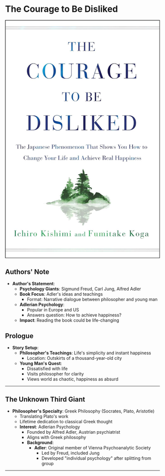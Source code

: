 # The Courage to Be Disliked

![The Courage to Be Disliked]

## Authors' Note

<!-- Sigmund Freud, Carl Jung, and Alfred Adler are all giants in the world of psychology. This book is a distillation of Adler’s philosophical and psychological ideas and teachings, taking the form of a narrative dialogue between a philosopher and a young man.
Adlerian psychology enjoys a broad base of support in Europe and the United States, and presents simple and straightforward answers to the philosophical question: How can one be happy? Adlerian psychology might hold the key. Reading this book could change your life. Now, let us accompany the young man and venture beyond the “door.” -->

- **Author's Statement**:
  - **Psychology Giants**: Sigmund Freud, Carl Jung, Alfred Adler
  - **Book Focus**: Adler's ideas and teachings
    - Format: Narrative dialogue between philosopher and young man
  - **Adlerian Psychology**:
    - Popular in Europe and US
    - Answers question: How to achieve happiness?
  - **Impact**: Reading the book could be life-changing

## Prologue

<!-- On the outskirts of the thousand-year-old city lived a philosopher who taught that the world was simple and that happiness was within the reach of every man, instantly. A young man who was dissatisfied with life went to visit this philosopher to get to the heart of the matter. This youth found the world a chaotic mass of contradictions and, in his anxious eyes, any notion of happiness was completely absurd. -->

- **Story Setup**:
  - **Philosopher's Teachings**: Life's simplicity and instant happiness
    - Location: Outskirts of a thousand-year-old city
  - **Young Man's Quest**:
    - Dissatisfied with life
    - Visits philosopher for clarity
    - Views world as chaotic, happiness as absurd

---

## The Unknown Third Giant

<!-- 
YOUTH: A moment ago, you used the words “another philosophy,” but I’ve
heard that your specialty is in Greek philosophy.

PHILOSOPHER: Yes, Greek philosophy has been central to my life ever since I was
a teenager. The great intellectual gures: Socrates, Plato, Aristotle. I am
translating a work by Plato at the moment, and I expect to spend the rest of my
life studying classical Greek thought.

YOUTH: Well, then what is this “other philosophy”?

PHILOSOPHER: It is a completely new school of psychology that was established
by the Austrian psychiatrist Alfred Adler at the beginning of the twentieth
century. It is generally referred to as Adlerian psychology.

YOUTH: Huh. I never would have imagined that a specialist in Greek philosophy
would be interested in psychology.

PHILOSOPHER: I’m not very familiar with paths taken by other schools of
psychology. However, I think it is fair to say that Adlerian psychology is clearly
in line with Greek philosophy, and that it is a proper eld of study.

YOUTH: I have a passing knowledge of the psychology of Freud and Jung. A
fascinating eld.

PHILOSOPHER: Yes, Freud and Jung are both renowned. Adler was one of the
original core members of the Vienna Psychoanalytic Society, which was led by 
Freud. His ideas were counter to Freud’s, and he split from the group and
proposed an “individual psychology” based on his own original theories.

-->

- **Philosopher's Specialty**: Greek Philosophy (Socrates, Plato, Aristotle)
    - Translating Plato's work
    - Lifetime dedication to classical Greek thought
    - **Interest**: Adlerian Psychology
        - Founded by Alfred Adler, Austrian psychiatrist
        - Aligns with Greek philosophy
        - **Background**:
            - **Adler**: Original member of Vienna Psychoanalytic Society
                - Led by Freud, included Jung
                - Developed "individual psychology" after splitting from group


---

[//]: # (Link References)

[The Courage to Be Disliked]: ./books/the_courage_to_be_disliked/intro.jpg
